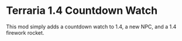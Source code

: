 # Terraria 1.4 Countdown Watch
This mod simply adds a countdown watch to 1.4, a new NPC, and a 1.4 firework rocket.
